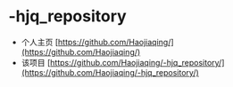 # -hjq_repository
* 个人主页  [https://github.com/Haojiaqing/](https://github.com/Haojiaqing/)
* 该项目 [https://github.com/Haojiaqing/-hjq_repository/](https://github.com/Haojiaqing/-hjq_repository/)
